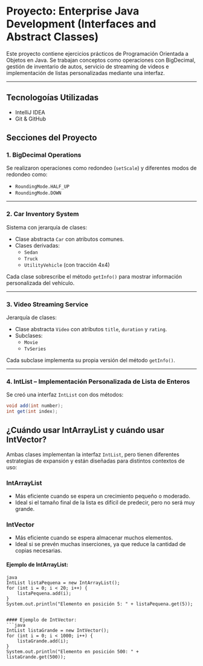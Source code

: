# Proyecto: Enterprise Java Development (Interfaces and Abstract Classes)

Este proyecto contiene ejercicios prácticos de Programación Orientada a Objetos en Java. Se trabajan conceptos como operaciones con BigDecimal, gestión de inventario de autos, servicio de streaming de videos e implementación de listas personalizadas mediante una interfaz.

---

## Tecnologoías Utilizadas

- IntelliJ IDEA
- Git & GitHub

## Secciones del Proyecto

### 1. BigDecimal Operations

Se realizaron operaciones como redondeo (`setScale`) y diferentes modos de redondeo como:

- `RoundingMode.HALF_UP`
- `RoundingMode.DOWN`

---

### 2. Car Inventory System

Sistema con jerarquía de clases:

- Clase abstracta `Car` con atributos comunes.
- Clases derivadas:
    - `Sedan`
    - `Truck`
    - `UtilityVehicle` (con tracción 4x4)

Cada clase sobrescribe el método `getInfo()` para mostrar información personalizada del vehículo.

---

### 3. Video Streaming Service

Jerarquía de clases:

- Clase abstracta `Video` con atributos `title`, `duration` y `rating`.
- Subclases:
    - `Movie`
    - `TvSeries`

Cada subclase implementa su propia versión del método `getInfo()`.

---

### 4. IntList – Implementación Personalizada de Lista de Enteros

Se creó una interfaz `IntList` con dos métodos:

```java
void add(int number);
int get(int index);
```

## ¿Cuándo usar IntArrayList y cuándo usar IntVector?

Ambas clases implementan la interfaz `IntList`, pero tienen diferentes estrategias de expansión y están diseñadas para distintos contextos de uso:


### IntArrayList
- Más eficiente cuando se espera un crecimiento pequeño o moderado.
- Ideal si el tamaño final de la lista es difícil de predecir, pero no será muy grande.

### IntVector
-  Más eficiente cuando se espera almacenar muchos elementos.
- Ideal si se prevén muchas inserciones, ya que reduce la cantidad de copias necesarias.


#### Ejemplo de IntArrayList:
```
java
IntList listaPequena = new IntArrayList();
for (int i = 0; i < 20; i++) {
    listaPequena.add(i);
}
System.out.println("Elemento en posición 5: " + listaPequena.get(5));


#### Ejemplo de IntVector:
```java
IntList listaGrande = new IntVector();
for (int i = 0; i < 1000; i++) {
    listaGrande.add(i);
}
System.out.println("Elemento en posición 500: " + listaGrande.get(500));
